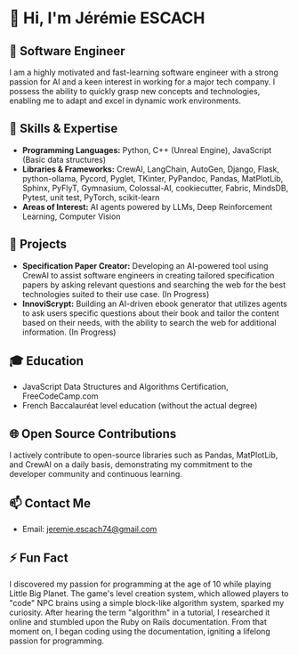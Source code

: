 # 👋 Hi, I'm Jérémie ESCACH

## 💼 Software Engineer

I am a highly motivated and fast-learning software engineer with a strong passion for AI and a keen interest in working for a major tech company. I possess the ability to quickly grasp new concepts and technologies, enabling me to adapt and excel in dynamic work environments.

## 🌱 Skills & Expertise

- **Programming Languages:** Python, C++ (Unreal Engine), JavaScript (Basic data structures)
- **Libraries & Frameworks:** CrewAI, LangChain, AutoGen, Django, Flask, python-ollama, Pycord, Pyglet, TKinter, PyPandoc, Pandas, MatPlotLib, Sphinx, PyFlyT, Gymnasium, Colossal-AI, cookiecutter, Fabric, MindsDB, Pytest, unit test, PyTorch, scikit-learn
- **Areas of Interest:** AI agents powered by LLMs, Deep Reinforcement Learning, Computer Vision

## 🚀 Projects

- **Specification Paper Creator:** Developing an AI-powered tool using CrewAI to assist software engineers in creating tailored specification papers by asking relevant questions and searching the web for the best technologies suited to their use case. (In Progress)
- **InnoviScrypt:** Building an AI-driven ebook generator that utilizes agents to ask users specific questions about their book and tailor the content based on their needs, with the ability to search the web for additional information. (In Progress)

## 🎓 Education

- JavaScript Data Structures and Algorithms Certification, FreeCodeCamp.com
- French Baccalauréat level education (without the actual degree)

## 🌐 Open Source Contributions

I actively contribute to open-source libraries such as Pandas, MatPlotLib, and CrewAI on a daily basis, demonstrating my commitment to the developer community and continuous learning.

## 📫 Contact Me

- Email: jeremie.escach74@gmail.com

## ⚡ Fun Fact

I discovered my passion for programming at the age of 10 while playing Little Big Planet. The game's level creation system, which allowed players to "code" NPC brains using a simple block-like algorithm system, sparked my curiosity. After hearing the term "algorithm" in a tutorial, I researched it online and stumbled upon the Ruby on Rails documentation. From that moment on, I began coding using the documentation, igniting a lifelong passion for programming.

<!---
Mlcastor/Mlcastor is a ✨ special ✨ repository because its `README.md` (this file) appears on your GitHub profile.
You can click the Preview link to take a look at your changes.
--->
